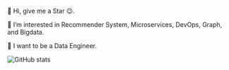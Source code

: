 👋 Hi, give me a Star 😉. 

👀 I’m interested in Recommender System, Microservices, DevOps, Graph, and  Bigdata.

🌱 I want to be a Data Engineer.


![GitHub stats](https://github-readme-stats.vercel.app/api?username=longpt233&show_icons=true&count_private=false&hide_rank=true)



